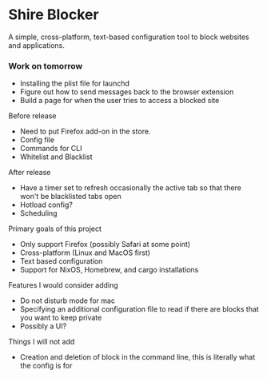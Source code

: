 # Shire Blocker
A simple, cross-platform, text-based configuration tool to block websites and applications.

### Work on tomorrow
- Installing the plist file for launchd
- Figure out how to send messages back to the browser extension
- Build a page for when the user tries to access a blocked site




Before release
- Need to put Firefox add-on in the store.
- Config file
- Commands for CLI
- Whitelist and Blacklist

After release
- Have a timer set to refresh occasionally the active tab so that there won't be blacklisted tabs open
- Hotload config?
- Scheduling

Primary goals of this project
- Only support Firefox (possibly Safari at some point)
- Cross-platform (Linux and MacOS first)
- Text based configuration
- Support for NixOS, Homebrew, and cargo installations

Features I would consider adding
- Do not disturb mode for mac
- Specifying an additional configuration file to read if there are blocks that you want to keep private
- Possibly a UI?

Things I will not add
- Creation and deletion of block in the command line, this is literally what the config is for

